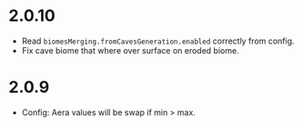 # 2.0.10
- Read `biomesMerging.fromCavesGeneration.enabled` correctly from config.
- Fix cave biome that where over surface on eroded biome.

# 2.0.9
- Config: Aera values will be swap if min > max.
